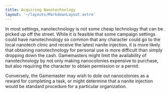 ```yaml
---
title: Acquiring Nanotechnology
layout: '~/layouts/MarkdownLayout.astro'
---
```

In most settings, nanotechnology is not some cheap technology that can be
picked up off the street. While it is feasible that some campaign settings
could have nanotechnology so common that any character could go to the local
nanotech clinic and receive the latest nanite injection, it is more likely
that obtaining nanotechnology for personal use is more difficult than simply
dropping down the cash. Gamemasters might limit the availability of
nanotechnology by not only making nanocolonies expensive to purchase, but also
requiring the character to obtain permission or a permit.

Conversely, the Gamemaster may wish to dole out nanocolonies as a reward for
completing a task, or might determine that a nanite injection would be
standard procedure for a particular organization.

